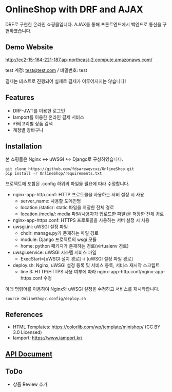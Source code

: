 # OnlineShop with DRF and AJAX
DRF로 구현한 온라인 쇼핑몰입니다. AJAX를 통해 프론트엔드에서 백엔드로 통신을 구현하였습니다.

## Demo Website

http://ec2-15-164-221-187.ap-northeast-2.compute.amazonaws.com/

test 계정: test@test.com  /  비밀번호: test

결제는 테스트로 진행되어 실제로 결제가 이루어지지는 않습니다!

## Features
* DRF-JWT를 이용한 로그인
* Iamport를 이용한 온라인 결제 서비스
* 카테고리별 상품 검색
* 계정별 장바구니

## Installation
본 쇼핑몰은 Nginx <-> uWSGI <-> Django로 구성하였습니다.

    git clone https://github.com/fdsarewqvcxz/OnlineShop.git
    pip install -r OnlineShop/requirements.txt

프로젝트에 포함된 .config 하위의 파일을 필요에 따라 수정합니다.

* nginx-app-http.conf: HTTP 프로토콜을 사용하는 서버 설정 시 사용
  * server_name: 사용할 도메인명
  * location /static/: static 파일을 저장한 전체 경로
  * location /media/: media 파일(사용자가 업로드한 파일)을 저장한 전체 경로
* nginx-app-https.conf: HTTPS 프로토콜을 사용하는 서버 설정 시 사용
* uwsgi.ini: uWSGI 설정 파일
  * chdir: manage.py가 존재하는 파일 경로
  * module: Django 프로젝트의 wsgi 모듈
  * home: python 패키지가 존재하는 경로(virtualenv 경로)
* uwsgi.service: uWSGI 시스템 서비스 파일
  * ExecStart=[uWSGI 설치 경로] -i [uWSGI 설정 파일 경로]
* deploy.sh: Nginx, uWSGI 설정 등록 및 서비스 등록, 서비스 재시작 스크립트
  * line 3: HTTP/HTTPS 사용 여부에 따라 nginx-app-http.conf/nginx-app-https.conf 수정

아래 명령어를 이용하여 Nginx와 uWSGI 설정을 수정하고 서비스를 재시작합니다.

    source OnlineShop/.config/deploy.sh

## References
* HTML Templates: https://colorlib.com/wp/template/minishop/ (CC BY 3.0 Licensed)
* Iamport: https://www.iamport.kr/

## [API Document](https://github.com/fdsarewqvcxz/OnlineShop/blob/master/API%20Document.md)

## ToDo
* 상품 Review 추가
